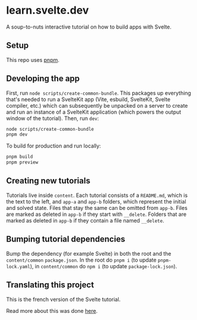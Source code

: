 # learn.svelte.dev

A soup-to-nuts interactive tutorial on how to build apps with Svelte.

## Setup

This repo uses [pnpm](https://pnpm.io/).

## Developing the app

First, run `node scripts/create-common-bundle`. This packages up everything that's needed to run a SvelteKit app (Vite, esbuild, SvelteKit, Svelte compiler, etc.) which can subsequently be unpacked on a server to create and run an instance of a SvelteKit application (which powers the output window of the tutorial). Then, run `dev`:

```bash
node scripts/create-common-bundle
pnpm dev
```

To build for production and run locally:

```bash
pnpm build
pnpm preview
```

## Creating new tutorials

Tutorials live inside `content`. Each tutorial consists of a `README.md`, which is the text to the left, and `app-a` and `app-b` folders, which represent the initial and solved state. Files that stay the same can be omitted from `app-b`. Files are marked as deleted in `app-b` if they start with `__delete`. Folders that are marked as deleted in `app-b` if they contain a file named `__delete`.

## Bumping tutorial dependencies

Bump the dependency (for example Svelte) in both the root and the `content/common` `package.json`. In the root do `pnpm i` (to update `pnpm-lock.yaml`), in `content/common` do `npm i` (to update `package-lock.json`).

## Translating this project

This is the french version of the Svelte tutorial.

Read more about this was done [here](i18n.md).
